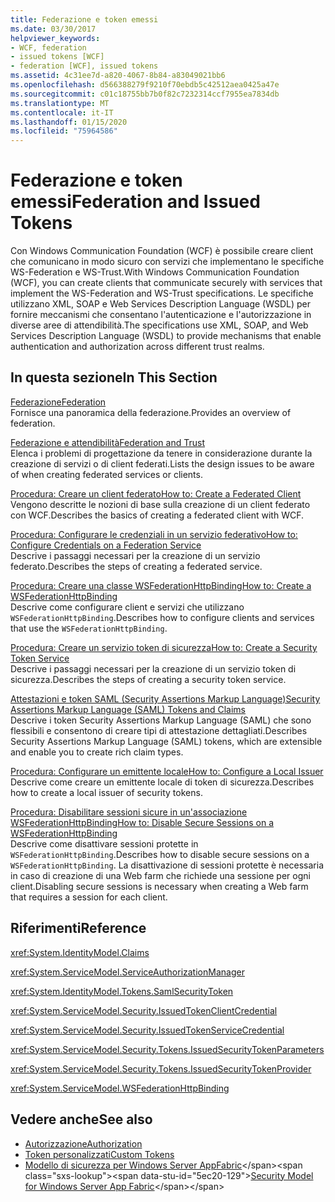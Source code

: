 ```yaml
---
title: Federazione e token emessi
ms.date: 03/30/2017
helpviewer_keywords:
- WCF, federation
- issued tokens [WCF]
- federation [WCF], issued tokens
ms.assetid: 4c31ee7d-a820-4067-8b84-a83049021bb6
ms.openlocfilehash: d566388279f9210f70ebdb5c42512aea0425a47e
ms.sourcegitcommit: c01c18755bb7b0f82c7232314ccf7955ea7834db
ms.translationtype: MT
ms.contentlocale: it-IT
ms.lasthandoff: 01/15/2020
ms.locfileid: "75964586"
---
```

# <a name="federation-and-issued-tokens"></a><span data-ttu-id="5ec20-102">Federazione e token emessi</span><span class="sxs-lookup"><span data-stu-id="5ec20-102">Federation and Issued Tokens</span></span>
<span data-ttu-id="5ec20-103">Con Windows Communication Foundation (WCF) è possibile creare client che comunicano in modo sicuro con servizi che implementano le specifiche WS-Federation e WS-Trust.</span><span class="sxs-lookup"><span data-stu-id="5ec20-103">With Windows Communication Foundation (WCF), you can create clients that communicate securely with services that implement the WS-Federation and WS-Trust specifications.</span></span> <span data-ttu-id="5ec20-104">Le specifiche utilizzano XML, SOAP e Web Services Description Language (WSDL) per fornire meccanismi che consentano l'autenticazione e l'autorizzazione in diverse aree di attendibilità.</span><span class="sxs-lookup"><span data-stu-id="5ec20-104">The specifications use XML, SOAP, and Web Services Description Language (WSDL) to provide mechanisms that enable authentication and authorization across different trust realms.</span></span>  
  
## <a name="in-this-section"></a><span data-ttu-id="5ec20-105">In questa sezione</span><span class="sxs-lookup"><span data-stu-id="5ec20-105">In This Section</span></span>  
 [<span data-ttu-id="5ec20-106">Federazione</span><span class="sxs-lookup"><span data-stu-id="5ec20-106">Federation</span></span>](../../../../docs/framework/wcf/feature-details/federation.md)  
 <span data-ttu-id="5ec20-107">Fornisce una panoramica della federazione.</span><span class="sxs-lookup"><span data-stu-id="5ec20-107">Provides an overview of federation.</span></span>  
  
 [<span data-ttu-id="5ec20-108">Federazione e attendibilità</span><span class="sxs-lookup"><span data-stu-id="5ec20-108">Federation and Trust</span></span>](../../../../docs/framework/wcf/feature-details/federation-and-trust.md)  
 <span data-ttu-id="5ec20-109">Elenca i problemi di progettazione da tenere in considerazione durante la creazione di servizi o di client federati.</span><span class="sxs-lookup"><span data-stu-id="5ec20-109">Lists the design issues to be aware of when creating federated services or clients.</span></span>  
  
 [<span data-ttu-id="5ec20-110">Procedura: Creare un client federato</span><span class="sxs-lookup"><span data-stu-id="5ec20-110">How to: Create a Federated Client</span></span>](../../../../docs/framework/wcf/feature-details/how-to-create-a-federated-client.md)  
 <span data-ttu-id="5ec20-111">Vengono descritte le nozioni di base sulla creazione di un client federato con WCF.</span><span class="sxs-lookup"><span data-stu-id="5ec20-111">Describes the basics of creating a federated client with WCF.</span></span>  
  
 [<span data-ttu-id="5ec20-112">Procedura: Configurare le credenziali in un servizio federativo</span><span class="sxs-lookup"><span data-stu-id="5ec20-112">How to: Configure Credentials on a Federation Service</span></span>](../../../../docs/framework/wcf/feature-details/how-to-configure-credentials-on-a-federation-service.md)  
 <span data-ttu-id="5ec20-113">Descrive i passaggi necessari per la creazione di un servizio federato.</span><span class="sxs-lookup"><span data-stu-id="5ec20-113">Describes the steps of creating a federated service.</span></span>  
  
 [<span data-ttu-id="5ec20-114">Procedura: Creare una classe WSFederationHttpBinding</span><span class="sxs-lookup"><span data-stu-id="5ec20-114">How to: Create a WSFederationHttpBinding</span></span>](../../../../docs/framework/wcf/feature-details/how-to-create-a-wsfederationhttpbinding.md)  
 <span data-ttu-id="5ec20-115">Descrive come configurare client e servizi che utilizzano `WSFederationHttpBinding`.</span><span class="sxs-lookup"><span data-stu-id="5ec20-115">Describes how to configure clients and services that use the `WSFederationHttpBinding`.</span></span>  
  
 [<span data-ttu-id="5ec20-116">Procedura: Creare un servizio token di sicurezza</span><span class="sxs-lookup"><span data-stu-id="5ec20-116">How to: Create a Security Token Service</span></span>](../../../../docs/framework/wcf/feature-details/how-to-create-a-security-token-service.md)  
 <span data-ttu-id="5ec20-117">Descrive i passaggi necessari per la creazione di un servizio token di sicurezza.</span><span class="sxs-lookup"><span data-stu-id="5ec20-117">Describes the steps of creating a security token service.</span></span>  
  
 [<span data-ttu-id="5ec20-118">Attestazioni e token SAML (Security Assertions Markup Language)</span><span class="sxs-lookup"><span data-stu-id="5ec20-118">Security Assertions Markup Language (SAML) Tokens and Claims</span></span>](../../../../docs/framework/wcf/feature-details/saml-tokens-and-claims.md)  
 <span data-ttu-id="5ec20-119">Descrive i token Security Assertions Markup Language (SAML) che sono flessibili e consentono di creare tipi di attestazione dettagliati.</span><span class="sxs-lookup"><span data-stu-id="5ec20-119">Describes Security Assertions Markup Language (SAML) tokens, which are extensible and enable you to create rich claim types.</span></span>  
  
 [<span data-ttu-id="5ec20-120">Procedura: Configurare un emittente locale</span><span class="sxs-lookup"><span data-stu-id="5ec20-120">How to: Configure a Local Issuer</span></span>](../../../../docs/framework/wcf/feature-details/how-to-configure-a-local-issuer.md)  
 <span data-ttu-id="5ec20-121">Descrive come creare un emittente locale di token di sicurezza.</span><span class="sxs-lookup"><span data-stu-id="5ec20-121">Describes how to create a local issuer of security tokens.</span></span>  
  
 [<span data-ttu-id="5ec20-122">Procedura: Disabilitare sessioni sicure in un'associazione WSFederationHttpBinding</span><span class="sxs-lookup"><span data-stu-id="5ec20-122">How to: Disable Secure Sessions on a WSFederationHttpBinding</span></span>](../../../../docs/framework/wcf/feature-details/how-to-disable-secure-sessions-on-a-wsfederationhttpbinding.md)  
 <span data-ttu-id="5ec20-123">Descrive come disattivare sessioni protette in `WSFederationHttpBinding`.</span><span class="sxs-lookup"><span data-stu-id="5ec20-123">Describes how to disable secure sessions on a `WSFederationHttpBinding`.</span></span> <span data-ttu-id="5ec20-124">La disattivazione di sessioni protette è necessaria in caso di creazione di una Web farm che richiede una sessione per ogni client.</span><span class="sxs-lookup"><span data-stu-id="5ec20-124">Disabling secure sessions is necessary when creating a Web farm that requires a session for each client.</span></span>  
  
## <a name="reference"></a><span data-ttu-id="5ec20-125">Riferimenti</span><span class="sxs-lookup"><span data-stu-id="5ec20-125">Reference</span></span>  
 <xref:System.IdentityModel.Claims>  
  
 <xref:System.ServiceModel.ServiceAuthorizationManager>  
  
 <xref:System.IdentityModel.Tokens.SamlSecurityToken>  
  
 <xref:System.ServiceModel.Security.IssuedTokenClientCredential>  
  
 <xref:System.ServiceModel.Security.IssuedTokenServiceCredential>  
  
 <xref:System.ServiceModel.Security.Tokens.IssuedSecurityTokenParameters>  
  
 <xref:System.ServiceModel.Security.Tokens.IssuedSecurityTokenProvider>  
  
 <xref:System.ServiceModel.WSFederationHttpBinding>  
  
## <a name="see-also"></a><span data-ttu-id="5ec20-126">Vedere anche</span><span class="sxs-lookup"><span data-stu-id="5ec20-126">See also</span></span>

- [<span data-ttu-id="5ec20-127">Autorizzazione</span><span class="sxs-lookup"><span data-stu-id="5ec20-127">Authorization</span></span>](../../../../docs/framework/wcf/feature-details/authorization-in-wcf.md)
- [<span data-ttu-id="5ec20-128">Token personalizzati</span><span class="sxs-lookup"><span data-stu-id="5ec20-128">Custom Tokens</span></span>](../../../../docs/framework/wcf/extending/custom-tokens.md)
- <span data-ttu-id="5ec20-129">[Modello di sicurezza per Windows Server AppFabric](https://docs.microsoft.com/previous-versions/appfabric/ee677202(v=azure.10))</span><span class="sxs-lookup"><span data-stu-id="5ec20-129">[Security Model for Windows Server App Fabric](https://docs.microsoft.com/previous-versions/appfabric/ee677202(v=azure.10))</span></span>
